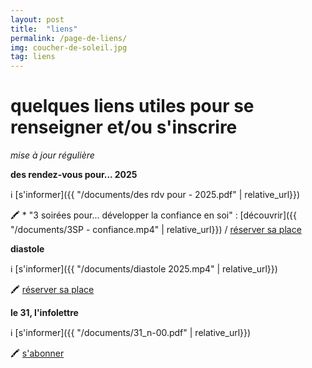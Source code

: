 ```yaml
---
layout: post
title:  "liens"
permalink: /page-de-liens/
img: coucher-de-soleil.jpg
tag: liens
---
```

# **quelques liens utiles pour se renseigner et/ou s'inscrire**
*mise à jour régulière*

**des rendez-vous pour... 2025**

ℹ️  [s'informer]({{ "/documents/des rdv pour - 2025.pdf"  | relative_url}})


🖍 * "3 soirées pour... développer la confiance en soi" : [découvrir]({{ "/documents/3SP - confiance.mp4"  | relative_url}}) / [réserver sa place](https://framaforms.org/3-soirees-pour-developper-la-confiance-en-soi-frinscription-2025-1641895931)

**diastole**

ℹ️  [s'informer]({{ "/documents/diastole 2025.mp4"  | relative_url}})

🖍 [réserver sa place](https://framaforms.org/diastole-inscription-2025-1727684880)


**le 31, l'infolettre**

ℹ️  [s'informer]({{ "/documents/31_n-00.pdf"  | relative_url}})

🖍 [s'abonner](https://framaforms.org/sabonner-au-31-1755770662)

